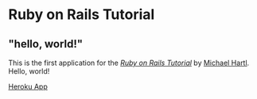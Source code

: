 # Ruby on Rails Tutorial

## "hello, world!"

This is the first application for the [*Ruby on Rails Tutorial*](https://www.railstutorial.org/) by [Michael Hartl](https://www.michaelhartl.com/). Hello, world!

[Heroku App](https://stormy-spire-27740.herokuapp.com/)
